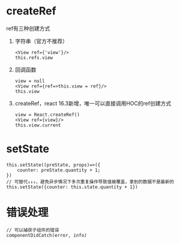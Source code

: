 # createRef
ref有三种创建方式

1. 字符串（官方不推荐）

    ```
    <View ref={'view'}/>
    this.refs.view
    ```

2. 回调函数

    ```
    view = null
    <View ref={ref=>this.view = ref}/>
    this.view
    ```

3. createRef，react 16.3新增，唯一可以直接调用HOC的ref创建方式
   
    ```
    view = React.createRef()
    <View ref={view}/>
   this.view.current
   ```

# setState

```
this.setState((preState, props)=>({
    counter: preState.quantity + 1;
})
// 可替代↓↓↓，避免异步情况下多次重复操作导致值被覆盖，拿到的数据不是最新的
this.setState({counter: this.state.quantity + 1})
```

# 错误处理
```
// 可以捕获子组件的错误
componentDidCatch(error, info)
```






​                      